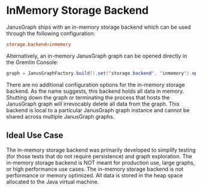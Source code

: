 InMemory Storage Backend
========================

JanusGraph ships with an in-memory storage backend which can be used
through the following configuration:

```conf
storage.backend=inmemory
```

Alternatively, an in-memory JanusGraph graph can be opened directly in
the Gremlin Console:

```java
graph = JanusGraphFactory.build().set('storage.backend', 'inmemory').open()
```

There are no additional configuration options for the in-memory storage
backend. As the name suggests, this backend holds all data in memory.
Shutting down the graph or terminating the process that hosts the
JanusGraph graph will irrevocably delete all data from the graph. This
backend is local to a particular JanusGraph graph instance and cannot be
shared across multiple JanusGraph graphs.

Ideal Use Case
--------------

The in-memory storage backend was primarily developed to simplify
testing (for those tests that do not require persistence) and graph
exploration. The in-memory storage backend is NOT meant for production
use, large graphs, or high performance use cases. The in-memory storage
backend is not performance or memory optimized. All data is stored in
the heap space allocated to the Java virtual machine.
